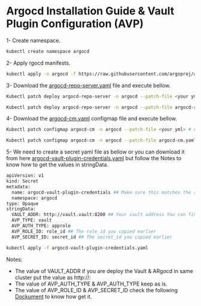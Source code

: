 # Argocd Installation Guide & Vault Plugin Configuration (AVP)

1- Create namespace.

```bash
kubectl create namespace argocd
```
2- Apply rgocd manifests.

```bash
kubectl apply -n argocd -f https://raw.githubusercontent.com/argoproj/argo-cd/stable/manifests/install.yaml
```

3- Download the [argocd-repo-server.yaml](https://github.com/mahafdah/argocd-installation-guide/blob/main/argocd-repo-server.yaml) file and execute bellow.

```bash
Kubectl patch deploy argocd-repo-server -n argocd --patch-file <your yml> # e.g. argocd-repo-server.yaml
```

```bash
Kubectl patch deploy argocd-repo-server -n argocd --patch-file argocd-repo-server.yaml
```
4- Download the [argocd-cm.yaml](https://github.com/mahafdah/argocd-installation-guide/blob/main/argocd-cm.yaml) configmap file and execute bellow.

```bash
Kubectl patch configmap argocd-cm -n argocd --patch-file <your yml> # e.g. argocd-cm.yaml
```

```bash
Kubectl patch configmap argocd-cm -n argocd --patch-file argocd-cm.yaml
```

5- We need to create a secret yaml file as bellow or you can download it from here [argocd-vault-plugin-credentials.yaml](https://github.com/mahafdah/argocd-installation-guide/blob/main/argocd-vault-plugin-credentials.yaml) but follow the Notes to know how to get the values in stringData.

```bash
apiVersion: v1
kind: Secret
metadata:
  name: argocd-vault-plugin-credentials ## Make sure this matches the same envFrom you put in the argocd-repo-server deployment
  namespace: argocd
type: Opaque
stringData:
  VAULT_ADDR: http://vault.vault:8200 ## Your vault address You can find this by running the command 'env' inside your vault pod and find VAULT_CLUSTER_ADDR=
  AVP_TYPE: vault
  AVP_AUTH_TYPE: approle
  AVP_ROLE_ID: role_id ## The role_id you copied earlier
  AVP_SECRET_ID: secret_id ## The secret_id you copied earlier
```

```bash
kubectl apply -f argocd-vault-plugin-credentials.yaml
```

Notes:
- The value of VAULT_ADDR if you are deploy the Vault & ARgocd in same cluster put the value as http:/<vault-svc-name>/<vault-namespace>:<svc port>
- The value of AVP_AUTH_TYPE & AVP_AUTH_TYPE keep as is.
- The value of AVP_ROLE_ID & AVP_SECRET_ID check the following [Dockument](https://github.com/mahafdah/vault-installation-guide) to know how get it.
  

















